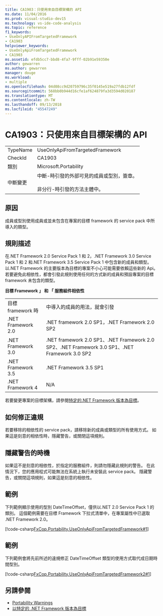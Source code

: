 ```yaml
---
title: CA1903：只使用來自目標架構的 API
ms.date: 11/04/2016
ms.prod: visual-studio-dev15
ms.technology: vs-ide-code-analysis
ms.topic: reference
f1_keywords:
- UseOnlyAPIFromTargetedFramework
- CA1903
helpviewer_keywords:
- UseOnlyApiFromTargetedFramework
- CA1903
ms.assetid: efdb5cc7-bbd8-4fa7-9fff-02b91e59350e
author: gewarren
ms.author: gewarren
manager: douge
ms.workload:
- multiple
ms.openlocfilehash: 04d08cc9d20759796c35f0145e519a27fdb12fdf
ms.sourcegitcommit: 568bb0b944d16cfe1af624879fa3d3594d020187
ms.translationtype: MT
ms.contentlocale: zh-TW
ms.lasthandoff: 09/13/2018
ms.locfileid: "45547249"
---
```

# <a name="ca1903-use-only-api-from-targeted-framework"></a>CA1903：只使用來自目標架構的 API
|||
|-|-|
|TypeName|UseOnlyApiFromTargetedFramework|
|CheckId|CA1903|
|類別|Microsoft.Portability|
|中斷變更|中斷-時引發的外部可見的成員或型別，簽章。<br /><br /> 非分行-時引發的方法主體中。|

## <a name="cause"></a>原因
 成員或型別使用成員或並未包含在專案的目標 framework 的 service pack 中所導入的類型。

## <a name="rule-description"></a>規則描述
 在.NET Framework 2.0 Service Pack 1 和 2，.NET Framework 3.0 Service Pack 1 和 2 和.NET Framework 3.5 Service Pack 1 中包含新的成員和類型。 以.NET Framework 的主要版本為目標的專案不小心可能需要依賴這些新的 Api。 若要避免此相依性，都會引發此規則使用任何的方式新的成員和預設專案的目標 framework 未包含的類型。

 **目標 Framework 」 和 「 服務組件相依性**

|||
|-|-|
|目標 framework 時|中導入的成員的用法，就會引發|
|.NET Framework 2.0|.NET framework 2.0 SP1，.NET Framework 2.0 SP2|
|.NET Framework 3.0|.NET framework 2.0 SP1、.NET Framework 2.0 SP2、.NET Framework 3.0 SP1、.NET Framework 3.0 SP2|
|.NET Framework 3.5|.NET Framework 3.5 SP1|
|.NET Framework 4|N/A|

 若要變更專案的目標架構，請參閱[特定的.NET Framework 版本為目標](../ide/targeting-a-specific-dotnet-framework-version.md)。

## <a name="how-to-fix-violations"></a>如何修正違規
 若要移除的相依性的 service pack，請移除新的成員或類型的所有使用方式。 如果這是刻意的相依性時，隱藏警告，或關閉這項規則。

## <a name="when-to-suppress-warnings"></a>隱藏警告的時機
 如果這不是刻意的相依性，於指定的服務組件，則請勿隱藏此規則的警告。 在此情況下，您的應用程式可能無法在系統上執行未安裝此 service pack。 隱藏警告，或關閉這項規則，如果這是刻意的相依性。

## <a name="example"></a>範例
 下列範例顯示使用的型別 DateTimeOffset，僅供以.NET 2.0 Service Pack 1 的類別。 這個範例需要在目標 Framework 下拉式清單中，在專案屬性中已選取 .NET Framework 2.0。

 [!code-csharp[FxCop.Portability.UseOnlyApiFromTargetedFramework#1](../code-quality/codesnippet/CSharp/ca1903-use-only-api-from-targeted-framework_1.cs)]

## <a name="example"></a>範例
 下列範例會將先前所述的違規修正 DateTimeOffset 類型的使用方式取代成日期時間型別。

 [!code-csharp[FxCop.Portability.UseOnlyApiFromTargetedFramework2#1](../code-quality/codesnippet/CSharp/ca1903-use-only-api-from-targeted-framework_2.cs)]

## <a name="see-also"></a>另請參閱

- [Portability Warnings](../code-quality/portability-warnings.md)
- [以特定的 .NET Framework 版本為目標](../ide/targeting-a-specific-dotnet-framework-version.md)